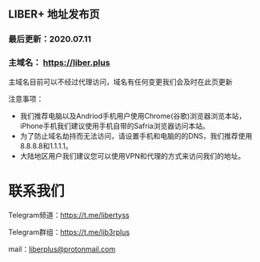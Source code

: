 ## LIBER+ 地址发布页
### 最后更新：2020.07.11

### 主域名： https://liber.plus

主域名目前可以不经过代理访问，域名有任何变更我们会及时在此页更新


注意事项：

* 我们推荐电脑以及Andriod手机用户使用Chrome(谷歌)浏览器浏览本站，iPhone手机我们建议使用手机自带的Safria浏览器访问本站。
* 为了防止域名劫持而无法访问，请设置手机和电脑的的DNS，我们推荐使用8.8.8.8和1.1.1.1。
* 大陆地区用户我们建议您可以使用VPN和代理的方式来访问我们的地址。


# 联系我们

Telegram频道：https://t.me/libertyss

Telegram群组：https://t.me/lib3rplus

mail：liberplus@protonmail.com
